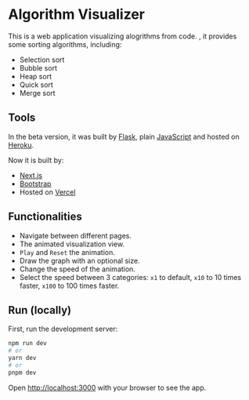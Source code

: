 # Algorithm Visualizer

This is a web application visualizing alogrithms from code. , it provides some sorting algorithms, including:
- Selection sort
- Bubble sort
- Heap sort
- Quick sort
- Merge sort

## Tools
In the beta version, it was built by [Flask](https://flask.palletsprojects.com/), plain
[JavaScript](https://developer.mozilla.org/en-US/docs/Web/JavaScript) and
hosted on [Heroku](https://www.heroku.com/).

Now it is built by:
- [Next.js](https://nextjs.org)
- [Bootstrap](https://getbootstrap.com)
- Hosted on [Vercel](https://vercel.com)

## Functionalities
- Navigate between different pages.
- The animated visualization view.
- `Play` and `Reset` the animation.
- Draw the graph with an optional size.
- Change the speed of the animation.
- Select the speed between 3 categories: `x1` to default, `x10` to 10 times faster, `x100` to 100 times faster.

## Run (locally)

First, run the development server:

```bash
npm run dev
# or
yarn dev
# or
pnpm dev
```

Open [http://localhost:3000](http://localhost:3000) with your browser to see the app.

